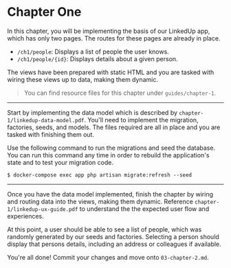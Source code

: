Chapter One
===========

In this chapter, you will be implementing the basis of our LinkedUp app, which has only two pages. The routes for these pages are already in place.

- `/ch1/people`: Displays a list of people the user knows.
- `/ch1/people/{id}`: Displays details about a given person.

The views have been prepared with static HTML and you are tasked with wiring these views up to data, making them dynamic.

> You can find resource files for this chapter under `guides/chapter-1`.

---

Start by implementing the data model which is described by `chapter-1/linkedup-data-model.pdf`. You'll need to implement the migration, factories, seeds, and models. The files required are all in place and you are tasked with finishing them out.

Use the following command to run the migrations and seed the database. You can run this command any time in order to rebuild the application's state and to test your migration code.

```
$ docker-compose exec app php artisan migrate:refresh --seed
```

---

Once you have the data model implemented, finish the chapter by wiring and routing data into the views, making them dynamic. Reference `chapter-1/linkedup-ux-guide.pdf` to understand the the expected user flow and experiences.

At this point, a user should be able to see a list of people, which was randomly generated by our seeds and factories. Selecting a person should display that persons details, including an address or colleagues if available.

You're all done! Commit your changes and move onto `03-chapter-2.md`.
